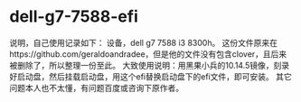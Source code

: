 # dell-g7-7588-efi

说明，自己使用记录如下：
设备，dell g7 7588 i3 8300h。 
这份文件原来在https://github.com/geraldoandradee，但是他的文件没有包含clover，且后来被删除了，所以整理一份至此。
大致使用说明：用黑果小兵的10.14.5镜像，刻录好启动盘，然后挂载启动盘，用这个efi替换启动盘下的efi文件，即可安装。
其它问题本人也不太懂，有问题百度或咨询下原作者。
